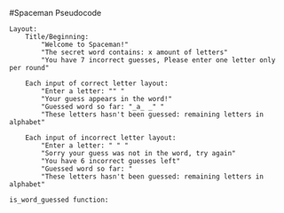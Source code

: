 #Spaceman Pseudocode

    Layout:
        Title/Beginning:
            "Welcome to Spaceman!"
            "The secret word contains: x amount of letters"
            "You have 7 incorrect guesses, Please enter one letter only per round"

        Each input of correct letter layout:
            "Enter a letter: "" "
            "Your guess appears in the word!"
            "Guessed word so far: "_a_ _" "
            "These letters hasn't been guessed: remaining letters in alphabet"

        Each input of incorrect letter layout:
            "Enter a letter: " " "
            "Sorry your guess was not in the word, try again"
            "You have 6 incorrect guesses left"
            "Guessed word so far: "
            "These letters hasn't been guessed: remaining letters in alphabet"

    is_word_guessed function:
        
